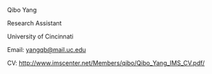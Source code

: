Qibo Yang

Research Assistant

University of Cincinnati

Email: yangqb@mail.uc.edu

CV: http://www.imscenter.net/Members/qibo/Qibo_Yang_IMS_CV.pdf/

